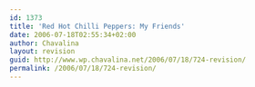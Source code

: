 ```yaml
---
id: 1373
title: 'Red Hot Chilli Peppers: My Friends'
date: 2006-07-18T02:55:34+02:00
author: Chavalina
layout: revision
guid: http://www.wp.chavalina.net/2006/07/18/724-revision/
permalink: /2006/07/18/724-revision/
---
```

